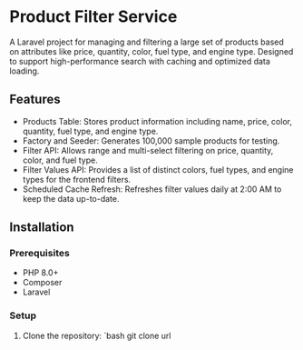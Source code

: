 # Product Filter Service

A Laravel project for managing and filtering a large set of products based on attributes like price, quantity, color, fuel type, and engine type. Designed to support high-performance search with caching and optimized data loading.

## Features
- Products Table: Stores product information including name, price, color, quantity, fuel type, and engine type.
- Factory and Seeder: Generates 100,000 sample products for testing.
- Filter API: Allows range and multi-select filtering on price, quantity, color, and fuel type.
- Filter Values API: Provides a list of distinct colors, fuel types, and engine types for the frontend filters.
- Scheduled Cache Refresh: Refreshes filter values daily at 2:00 AM to keep the data up-to-date.

## Installation

### Prerequisites
- PHP 8.0+
- Composer
- Laravel

### Setup
1. Clone the repository:
   `bash
   git clone url 
